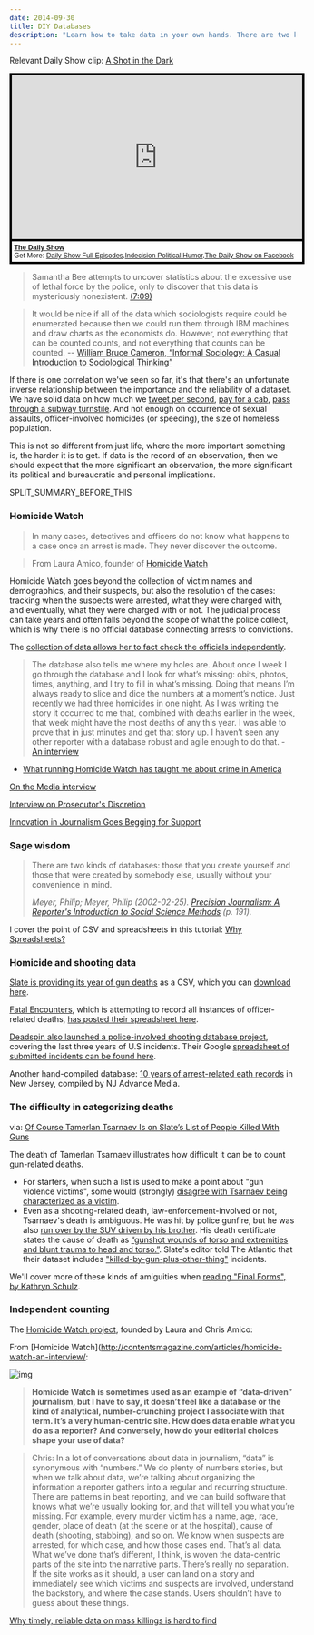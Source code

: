 ```yaml
---
date: 2014-09-30
title: DIY Databases
description: "Learn how to take data in your own hands. There are two kinds of databases: the kind someone else has made, and the kind you have to make yourself."
---
```


Relevant Daily Show clip: [A Shot in the Dark](http://thedailyshow.cc.com/videos/v4l2pe/a-shot-in-the-dark)

<div style="background-color:#000000;width:520px;"><div style="padding:4px;"><iframe src="http://media.mtvnservices.com/embed/mgid:arc:video:thedailyshow.com:85b3e9e7-f811-43d8-8352-cddcd9b2509f" width="512" height="288" frameborder="0"></iframe><p style="text-align:left;background-color:#FFFFFF;padding:4px;margin-top:4px;margin-bottom:0px;font-family:Arial, Helvetica, sans-serif;font-size:12px;"><b><a href="http://thedailyshow.cc.com/">The Daily Show</a></b><br />Get More: <a href="http://thedailyshow.cc.com/full-episodes/">Daily Show Full Episodes</a>,<a href="http://www.comedycentral.com/indecision">Indecision Political Humor</a>,<a href="http://www.facebook.com/thedailyshow">The Daily Show on Facebook</a></p></div></div>


> Samantha Bee attempts to uncover statistics about the excessive use of lethal force by the police, only to discover that this data is mysteriously nonexistent. [(7:09)](http://thedailyshow.cc.com/videos/v4l2pe/a-shot-in-the-dark)





> It would be nice if all of the data which sociologists require could be enumerated because then we could run them through IBM machines and draw charts as the economists do. However, not everything that can be counted counts, and not everything that counts can be counted. -- [William Bruce Cameron, “Informal Sociology: A Casual Introduction to Sociological Thinking”](http://quoteinvestigator.com/2010/05/26/everything-counts-einstein/)


If there is one correlation we've seen so far, it's that there's an unfortunate inverse relationship between the importance and the reliability of a dataset. We have solid data on how much we [tweet per second](https://blog.twitter.com/2013/new-tweets-per-second-record-and-how), [pay for a cab](http://chriswhong.com/open-data/foil_nyc_taxi/), [pass through a subway turnstile](http://chriswhong.com/open-data/visualizing-the-mtas-turnstile-data/). And not enough on occurrence of sexual assaults, officer-involved homicides (or speeding), the size of homeless population. 

This is not so different from just life, where the more important something is, the harder it is to get. If data is the record of an observation, then we should expect that the more significant an observation, the more significant its political and bureaucratic and personal implications. 



SPLIT_SUMMARY_BEFORE_THIS

### Homicide Watch


>In many cases, detectives and officers do not know what happens to a case once an arrest is made.  They never discover the outcome.

> From Laura Amico, founder of [Homicide Watch](http://contentsmagazine.com/articles/homicide-watch-an-interview/)

Homicide Watch goes beyond the collection of victim names and demographics, and their suspects, but also the resolution of the cases: tracking when the suspects were arrested, what they were charged with, and eventually, what they were charged with or not. The judicial process can take years and often falls beyond the scope of what the police collect, which is why there is no official database connecting arrests to convictions.

The [collection of data allows her to fact check the officials independently](http://homicidewatch.org/2011/12/30/understanding-mpds-94-homicide-closure-rate/).

> The database also tells me where my holes are. About once I week I go through the database and I look for what’s missing: obits, photos, times, anything, and I try to fill in what’s missing. Doing that means I’m always ready to slice and dice the numbers at a moment’s notice. Just recently we had three homicides in one night. As I was writing the story it occurred to me that, combined with deaths earlier in the week, that week might have the most deaths of any this year. I was able to prove that in just minutes and get that story up. I haven’t seen any other reporter with a database robust and agile enough to do that. - [An interview](http://contentsmagazine.com/articles/homicide-watch-an-interview/)


- [What running Homicide Watch has taught me about crime in America
](http://www.theguardian.com/cities/2014/jun/26/homicide-watch-crime-america-victims-suspects-justice)

[On the Media interview](http://www.onthemedia.org/story/230998-homicide-watch/)

[Interview on Prosecutor's Discretion](http://prosecutorsdiscretion.blogspot.com/2012/01/homicide-watch-interview.html)

[Innovation in Journalism Goes Begging for Support](http://www.nytimes.com/2012/09/10/business/media/homicide-watch-web-site-venture-struggles-to-survive.html?pagewanted=all)



### Sage wisdom

> There are two kinds of databases: those that you create yourself and those that were created by somebody else, usually without your convenience in mind.
> 
> _Meyer, Philip; Meyer, Philip (2002-02-25). [Precision Journalism: A Reporter's Introduction to Social Science Methods](http://www.amazon.com/Precision-Journalism-Reporters-Introduction-Science/dp/0742510883) (p. 191)._


I cover the point of CSV and spreadsheets in this tutorial: [Why Spreadsheets?](/tutorials/spreadsheets/why-spreadsheets)



### Homicide and shooting data

[Slate is providing its year of gun deaths](http://www.slate.com/articles/news_and_politics/crime/2012/12/gun_death_tally_every_american_gun_death_since_newtown_sandy_hook_shooting.html) as a CSV, which you can [download here](http://slate-interactives-prod.elasticbeanstalk.com/gun-deaths/getCSV.php).

[Fatal Encounters](http://www.fatalencounters.org/), which is attempting to record all instances of officer-related deaths, [has posted their spreadsheet here](http://www.fatalencounters.org/spreadsheets/).

[Deadspin also launched a police-involved shooting database project](http://regressing.deadspin.com/deadspin-police-shooting-database-update-were-still-go-1627414202), covering the last three years of U.S incidents. Their Google [spreadsheet of submitted incidents can be found here](https://docs.google.com/spreadsheets/d/1cEGQ3eAFKpFBVq1k2mZIy5mBPxC6nBTJHzuSWtZQSVw/edit).

Another hand-compiled database: [10 years of arrest-related eath records](http://www.nj.com/excited-delirium/data.html) in New Jersey, compiled by NJ Advance Media.


### The difficulty in categorizing deaths

via: [Of Course Tamerlan Tsarnaev Is on Slate’s List of People Killed With Guns
](http://www.slate.com/blogs/the_slatest/2013/06/19/tamerlan_tsarnaev_slate_interactive_of_course_the_boston_bombing_suspect.html)

The death of Tamerlan Tsarnaev illustrates how difficult it can be to count gun-related deaths.

- For starters, when such a list is used to make a point about "gun violence victims", some would (strongly) [disagree with Tsarnaev being characterized as a victim](http://www.thewire.com/politics/2013/06/mayors-against-illegal-guns-tamerlan-tsarnaev-slate/66413/).
- Even as a shooting-related death, law-enforcement-involved or not, Tsarnaev's death is ambiguous. He was hit by police gunfire, but he was also [run over by the SUV driven by his brother](http://en.wikipedia.org/wiki/Dzhokhar_and_Tamerlan_Tsarnaev#MIT_killing.2C_carjacking.2C_firefight.2C_and_manhunt). His death certificate states the cause of death as [“gunshot wounds of torso and extremities and blunt trauma to head and torso.”](http://boston.cbslocal.com/2013/05/10/city-releases-death-certificate-for-boston-bombing-suspect-tamerlan-tsarnaev/). Slate's editor told The Atlantic that their dataset includes ["killed-by-gun-plus-other-thing"](http://www.thewire.com/politics/2013/06/mayors-against-illegal-guns-tamerlan-tsarnaev-slate/66413/) incidents.

We'll cover more of these kinds of amiguities when [reading "Final Forms", by Kathryn Schulz](http://www.newyorker.com/magazine/2014/04/07/final-forms).



### Independent counting

The [Homicide Watch project](http://homicidewatch.org/), founded by Laura and Chris Amico:

From [Homicide Watch](http://contentsmagazine.com/articles/homicide-watch-an-interview/:


![img](/files/lectures/2014-09-30/homicide-watch.png)


> **Homicide Watch is sometimes used as an example of “data-driven” journalism, but I have to say, it doesn’t feel like a database or the kind of analytical, number-crunching project I associate with that term. It’s a very human-centric site. How does data enable what you do as a reporter? And conversely, how do your editorial choices shape your use of data?**

> Chris: In a lot of conversations about data in journalism, “data” is synonymous with “numbers.” We do plenty of numbers stories, but when we talk about data, we’re talking about organizing the information a reporter gathers into a regular and recurring structure. There are patterns in beat reporting, and we can build software that knows what we’re usually looking for, and that will tell you what you’re missing.
> For example, every murder victim has a name, age, race, gender, place of death (at the scene or at the hospital), cause of death (shooting, stabbing), and so on. We know when suspects are arrested, for which case, and how those cases end. That’s all data.
> What we’ve done that’s different, I think, is woven the data-centric parts of the site into the narrative parts. There’s really no separation. If the site works as it should, a user can land on a story and immediately see which victims and suspects are involved, understand the backstory, and where the case stands. Users shouldn’t have to guess about these things.



[Why timely, reliable data on mass killings is hard to find
](http://www.pewresearch.org/fact-tank/2014/06/17/why-timely-reliable-data-on-mass-killings-is-hard-to-find/)


